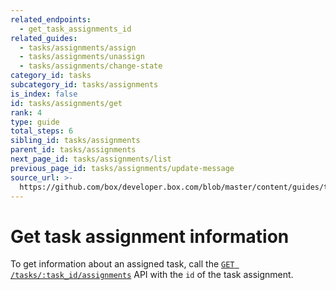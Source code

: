```yaml
---
related_endpoints:
  - get_task_assignments_id
related_guides:
  - tasks/assignments/assign
  - tasks/assignments/unassign
  - tasks/assignments/change-state
category_id: tasks
subcategory_id: tasks/assignments
is_index: false
id: tasks/assignments/get
rank: 4
type: guide
total_steps: 6
sibling_id: tasks/assignments
parent_id: tasks/assignments
next_page_id: tasks/assignments/list
previous_page_id: tasks/assignments/update-message
source_url: >-
  https://github.com/box/developer.box.com/blob/master/content/guides/tasks/assignments/4-get.md
---
```


# Get task assignment information

To get information about an assigned task, call the
[`GET /tasks/:task_id/assignments`](e://get_task_assignments_id) API with the
`id` of the task assignment.

<Samples id='get_task_assignments_id' >

</Samples>

